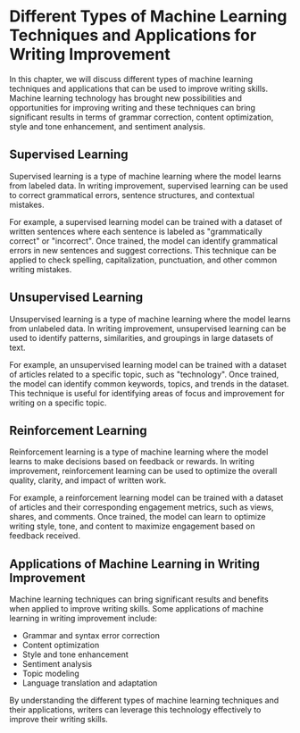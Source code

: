 Different Types of Machine Learning Techniques and Applications for Writing Improvement
=====================================================================================================================================================================

In this chapter, we will discuss different types of machine learning techniques and applications that can be used to improve writing skills. Machine learning technology has brought new possibilities and opportunities for improving writing and these techniques can bring significant results in terms of grammar correction, content optimization, style and tone enhancement, and sentiment analysis.

Supervised Learning
-------------------

Supervised learning is a type of machine learning where the model learns from labeled data. In writing improvement, supervised learning can be used to correct grammatical errors, sentence structures, and contextual mistakes.

For example, a supervised learning model can be trained with a dataset of written sentences where each sentence is labeled as "grammatically correct" or "incorrect". Once trained, the model can identify grammatical errors in new sentences and suggest corrections. This technique can be applied to check spelling, capitalization, punctuation, and other common writing mistakes.

Unsupervised Learning
---------------------

Unsupervised learning is a type of machine learning where the model learns from unlabeled data. In writing improvement, unsupervised learning can be used to identify patterns, similarities, and groupings in large datasets of text.

For example, an unsupervised learning model can be trained with a dataset of articles related to a specific topic, such as "technology". Once trained, the model can identify common keywords, topics, and trends in the dataset. This technique is useful for identifying areas of focus and improvement for writing on a specific topic.

Reinforcement Learning
----------------------

Reinforcement learning is a type of machine learning where the model learns to make decisions based on feedback or rewards. In writing improvement, reinforcement learning can be used to optimize the overall quality, clarity, and impact of written work.

For example, a reinforcement learning model can be trained with a dataset of articles and their corresponding engagement metrics, such as views, shares, and comments. Once trained, the model can learn to optimize writing style, tone, and content to maximize engagement based on feedback received.

Applications of Machine Learning in Writing Improvement
-------------------------------------------------------

Machine learning techniques can bring significant results and benefits when applied to improve writing skills. Some applications of machine learning in writing improvement include:

* Grammar and syntax error correction
* Content optimization
* Style and tone enhancement
* Sentiment analysis
* Topic modeling
* Language translation and adaptation

By understanding the different types of machine learning techniques and their applications, writers can leverage this technology effectively to improve their writing skills.
